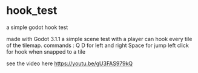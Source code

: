 # hook_test
a simple godot hook test 

made with Godot 3.1.1 
a simple scene test with a player can hook every tile of the tilemap.
commands : Q D for left and right Space for jump left click for hook when snapped to a tile

see the video here 
https://youtu.be/gU3FAS979kQ
